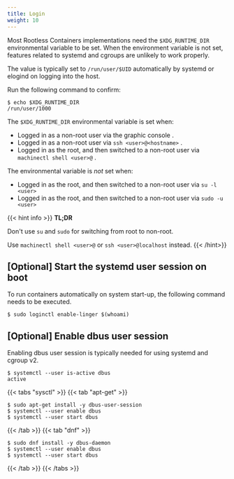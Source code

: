```yaml
---
title: Login
weight: 10
---
```


Most Rootless Containers implementations need the `$XDG_RUNTIME_DIR` environmental variable to be set.
When the environment variable is not set, features related to systemd and cgroups are unlikely to work properly.

The value is typically set to `/run/user/$UID` automatically by systemd or elogind on logging into the host.

Run the following command to confirm:
```console
$ echo $XDG_RUNTIME_DIR
/run/user/1000
```

The `$XDG_RUNTIME_DIR` environmental variable is set when:
* Logged in as a non-root user via the graphic console .
* Logged in as a non-root user via `ssh <user>@<hostname>` .
* Logged in as the root, and then switched to a non-root user via `machinectl shell <user>@` .

The environmental variable is _not_ set when:
* Logged in as the root, and then switched to a non-root user via `su -l <user>`
* Logged in as the root, and then switched to a non-root user via `sudo -u <user>`

{{< hint info >}}
**TL;DR**

Don't use `su` and `sudo` for switching from root to non-root.

Use `machinectl shell <user>@` or `ssh <user>@localhost` instead.
{{< /hint>}}

## [Optional] Start the systemd user session on boot

To run containers automatically on system start-up, the following command needs to be executed.

```console
$ sudo loginctl enable-linger $(whoami)
```

## [Optional] Enable dbus user session

Enabling dbus user session is typically needed for using systemd and cgroup v2.


```console
$ systemctl --user is-active dbus
active
```

{{< tabs "sysctl" >}}
{{< tab "apt-get" >}}

```console
$ sudo apt-get install -y dbus-user-session
$ systemctl --user enable dbus
$ systemctl --user start dbus
```
{{< /tab >}}
{{< tab "dnf" >}}

```console
$ sudo dnf install -y dbus-daemon
$ systemctl --user enable dbus
$ systemctl --user start dbus
```
{{< /tab >}}
{{< /tabs >}}
